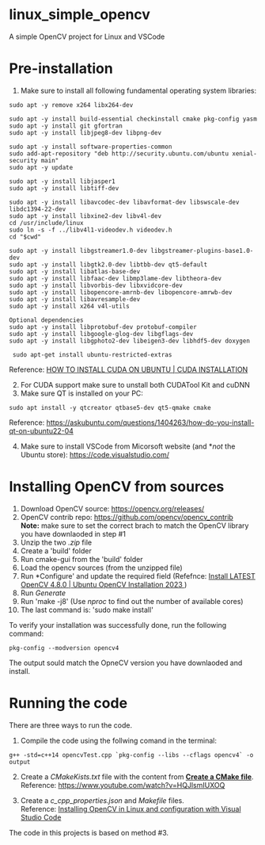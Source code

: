 # linux_simple_opencv
A simple OpenCV project for Linux and VSCode

# Pre-installation
1. Make sure to install all following fundamental operating system libraries:
```
sudo apt -y remove x264 libx264-dev

sudo apt -y install build-essential checkinstall cmake pkg-config yasm
sudo apt -y install git gfortran
sudo apt -y install libjpeg8-dev libpng-dev

sudo apt -y install software-properties-common
sudo add-apt-repository "deb http://security.ubuntu.com/ubuntu xenial-security main"
sudo apt -y update

sudo apt -y install libjasper1
sudo apt -y install libtiff-dev

sudo apt -y install libavcodec-dev libavformat-dev libswscale-dev libdc1394-22-dev
sudo apt -y install libxine2-dev libv4l-dev
cd /usr/include/linux
sudo ln -s -f ../libv4l1-videodev.h videodev.h
cd "$cwd"

sudo apt -y install libgstreamer1.0-dev libgstreamer-plugins-base1.0-dev
sudo apt -y install libgtk2.0-dev libtbb-dev qt5-default
sudo apt -y install libatlas-base-dev
sudo apt -y install libfaac-dev libmp3lame-dev libtheora-dev
sudo apt -y install libvorbis-dev libxvidcore-dev
sudo apt -y install libopencore-amrnb-dev libopencore-amrwb-dev
sudo apt -y install libavresample-dev
sudo apt -y install x264 v4l-utils

Optional dependencies
sudo apt -y install libprotobuf-dev protobuf-compiler
sudo apt -y install libgoogle-glog-dev libgflags-dev
sudo apt -y install libgphoto2-dev libeigen3-dev libhdf5-dev doxygen

 sudo apt-get install ubuntu-restricted-extras
```
Reference: [HOW TO INSTALL CUDA ON UBUNTU | CUDA INSTALLATION](https://www.youtube.com/watch?v=fyHbV3XhBoM)

2. For CUDA support make sure to unstall both CUDATool Kit and cuDNN
3. Make sure QT is installed on your PC: </br >
```
sudo apt install -y qtcreator qtbase5-dev qt5-qmake cmake
```
Reference: https://askubuntu.com/questions/1404263/how-do-you-install-qt-on-ubuntu22-04

4. Make sure to install VSCode from Micorsoft website (and **not* the Ubuntu store): https://code.visualstudio.com/


# Installing OpenCV from sources
1. Download OpenCV source: https://opencv.org/releases/
2. OpenCV contrib repo: https://github.com/opencv/opencv_contrib </br >
**Note:** make sure to set the correct brach to match the OpenCV library you have downlaoded in step #1
3. Unzip the two *.zip* file
4. Create a 'build' folder
5. Run cmake-gui from the 'build' folder
6. Load the opencv sources (from the unzipped file)
7. Run *Configure' and update the required field (Refefnce: [Install LATEST OpenCV 4.8.0 | Ubuntu OpenCV Installation 2023
](https://www.youtube.com/watch?v=X6cXBqIz464))
8. Run *Generate*
9. Run 'make -j8' (Use *nproc* to find out the number of available cores)
10. The last command is: 'sudo make install'

To verify your installation was successfully done, run the following command: </br >
```
pkg-config --modversion opencv4
```
The output sould match the OpneCV version you have downlaoded and install.

# Running the code
There are three ways to run the code.

1. Compile the code using the follwing comand in the terminal:
```
g++ -std=c++14 opencvTest.cpp `pkg-config --libs --cflags opencv4` -o output
```
2. Create a *CMakeKists.txt* file with the content from [**Create a CMake file**](https://docs.opencv.org/4.x/db/df5/tutorial_linux_gcc_cmake.html).</br >
Reference: https://www.youtube.com/watch?v=HQJlsmIUXOQ

3. Create a *c_cpp_properties.json* and *Makefile* files.</br >
Reference: [Installing OpenCV in Linux and configuration with Visual Studio Code](https://girish-ajay.medium.com/installing-opencv-in-linux-and-configuration-with-visual-studio-code-9dd668275d5b)

The code in this projects is based on method #3.
